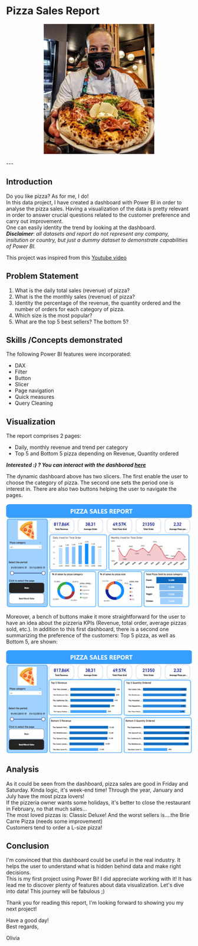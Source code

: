 # Pizza Sales Report 
<p align="center">
  <img src="pizza_image.jpg" width="300"/>
</p>
---

## Introduction 
Do you like pizza? As for me, I do!<br> In this data project, I have created a dashboard with Power BI in order to analyse the pizza sales. Having a visualization of the data is pretty relevant in order to answer crucial questions related to the customer preference and carry out improvement.<br>
One can easily identity the trend by looking at the dashboard.<br> 
**_Disclaimer_**: _all datasets and report do not represent any company, insitution or country, but just a dummy dataset to demonstrate capabilities of Power BI._

This project was inspired from this [Youtube video](https://www.youtube.com/watch?v=V-s8c6jMRN0&t=7149s)

## Problem Statement 
1. What is the daily total sales (revenue) of pizza?
2. What is the the monthly sales (revenue) of pizza?
3. Identity the percentage of the revenue, the quantity ordered and the number of orders for each category of pizza.
4. Which size is the most popular?
5. What are the top 5 best sellers? The bottom 5?

## Skills  /Concepts demonstrated
The following Power BI features were incorporated: <br>
- DAX
- Filter
- Button
- Slicer
- Page navigation
- Quick measures
- Query Cleaning

## Visualization
The report comprises 2 pages: <br>
- Daily, monthly revenue and trend per category
- Top 5 and Bottom 5 pizza depending on Revenue, Quantity ordered

**_Interested :)  ? You can interact with the dashborad [here]()_**

The dynamic dashboard above has two slicers. The first enable the user to choose the category of pizza. The second one sets the period one is interest in. There are also two buttons helping the user to navigate the pages. 

![](pizza_sales_powerbi_dashboard.PNG)


Moreover, a bench of buttons make it more straightforward for the user to have an idea about the pizzeria KPIs (Revenue, total order, average pizzas sold, etc.). In addition to this first dashboard, there is a second one summarizing the preference of the customers: Top 5 pizza, as well as Bottom 5, are shown:

![](top_vs_bottom_pizza_sales.PNG)

## Analysis

As it could be seen from the dashboard, pizza sales are good in Friday and Saturday. Kinda logic, it's week-end time!
Through the year, January and July have the most pizza lovers!<br> If the pizzeria owner wants some holidays, it's better to close the restaurant in February, no that much sales...<br>
The most loved pizzas is: Classic Deluxe! And the worst sellers is....the Brie Carre Pizza (needs some improvement) <br>
Customers tend to order a L-size pizza! 

## Conclusion

I'm convinced that this dashboard could be useful in the real industry. It helps the user to understand what is hidden behind data and make right decisions. <br>
This is my first project using Power Bi! I did appreciate working with it! It has lead me to discover plenty of features about data visualization. Let's dive into data! This journey will be fabulous ;)

Thank you for reading this report, I'm looking forward to showing you my next project!

Have a good day!<br>
Best regards, 

Olivia 







